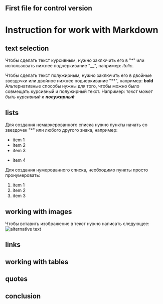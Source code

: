 ## First file for control version

# Instruction for work with Markdown

## text selection

Чтобы сделать текст курсивным, нужно заключить его в "\*" или использовать нижнее подчеркивание "\_\_", например:
_italic_.

Чтобы сделать текст полужирным, нужно заключить его в двойные звездочки или двойное нижнее подчеркивание "\*\*", например:
**bold**
Альтернативные способы нужны для того, чтобы можно было совмещать курсивный и полужирный текст. Например: _текст может быть курсивный и **полужирный**_

## lists

Для создания немаркерованного списка нужно пункты начать со звездочек "\*" или любого другого знака, например:

- item 1
- item 2
- item 3

* item 4

Для создания нумерованного списка, необходимо пункты просто пронумеровать:

1. item 1
2. item 2
3. item 3

## working with images

Чтобы вставить изображение в текст нужно написать следующее:
![alternative text](little_dog.jpeg)

## links

## working with tables

## quotes

## conclusion

